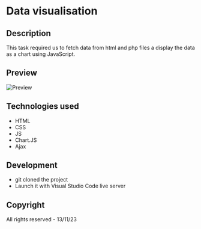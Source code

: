 # Data visualisation

## Description
This task required us to fetch data from html and php files a display the data as a chart using JavaScript.

## Preview
![Preview]([./assets/preview_charts.png](https://github.com/konstantiinov/Data-visualisation/blob/main/Screenshot%202023-11-13%20at%2020-40-05%20Statistiques%20sur%20la%20criminalit%C3%A9%20-%20Statistics%20Explained.png))

## Technologies used
- HTML
- CSS
- JS
- Chart.JS
- Ajax

## Development
- git cloned the project
- Launch it with Visual Studio Code live server

## Copyright
All rights reserved - 13/11/23
